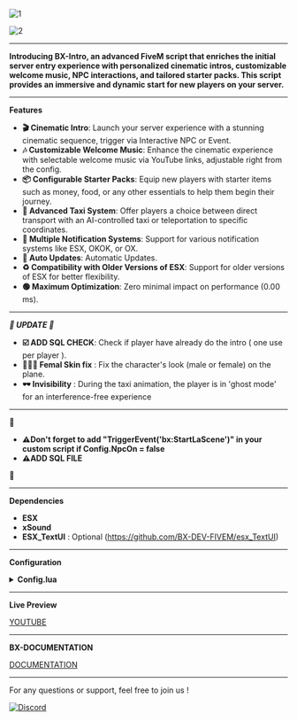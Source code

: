 ![1](https://github.com/BX-DEV-FIVEM/BX-INTRO/assets/140925178/1be062d9-5130-4d0d-b305-ab8824190505)

![2](https://github.com/BX-DEV-FIVEM/BX-INTRO/assets/140925178/d7f4ad2e-742e-49e5-8520-e8a315dde7e2)


***
**Introducing BX-Intro, an advanced FiveM script that enriches the initial server entry experience with personalized cinematic intros, customizable welcome music, NPC interactions, and tailored starter packs. This script provides an immersive and dynamic start for new players on your server.**

***

**Features**

* **🎬 Cinematic Intro**: Launch your server experience with a stunning cinematic sequence, trigger via Interactive NPC or Event.
* **🎶 Customizable Welcome Music**: Enhance the cinematic experience with selectable welcome music via YouTube links, adjustable right from the config.
* **📦 Configurable Starter Packs**: Equip new players with starter items such as money, food, or any other essentials to help them begin their journey.
* **🚖 Advanced Taxi System**: Offer players a choice between direct transport with an AI-controlled taxi or teleportation to specific coordinates.
* **📢 Multiple Notification Systems**: Support for various notification systems like ESX, OKOK, or OX.
* **🔄 Auto Updates**: Automatic Updates.
* **♻️ Compatibility with Older Versions of ESX**: Support for older versions of ESX for better flexibility.
* **🟢 Maximum Optimization**: Zero minimal impact on performance (0.00 ms).

***

***🚀 UPDATE 🚀*** 

* **☑️ ADD SQL CHECK**: Check if player have already do the intro ( one use per player ).
* **🧑‍🤝‍🧑 Femal Skin fix** : Fix the character's look (male or female) on the plane.
* **🕶️ Invisibility** : During the taxi animation, the player is in 'ghost mode' for an interference-free experience


***

**🚨**

* **⚠️Don't forget to add "TriggerEvent('bx:StartLaScene')" in your custom script if Config.NpcOn = false**
* **⚠️ADD SQL FILE**

**🚨**
***
**Dependencies**

* **ESX**
* **xSound** 
* **ESX_TextUI** : Optional (https://github.com/BX-DEV-FIVEM/esx_TextUI)

***

**Configuration**

<details>
<summary><strong>Config.lua</strong></summary>

```lua
Config = {}

----- Setting ----- 

Config.StartPack = true

Config.StarterPackItems = { -- if Config.StartPack = true
    {item = "money", amount = 50},
    {item = "bread", amount = 1}
}

Config.WaitDuringCinematic = vector3(-1625.0665, -3160.8740, 13.9959) -- Tp player during plane cinematic

Config.CheckUpdate = true

----- NPC Setting ----- 


Config.NpcOn = true -- if start with interaction with NPC / false you have to trigger  TriggerEvent('bx:StartLaScene') for start

Config.NPC = { -- if Config.NpcOn = true
    PedType = 26,
    Model = 'cs_movpremmale',  -- NPC model
    x = -1122.051 ,y = -2791.3450, z = 15.5906, h = 239.8188   -- Pos NPC  
}




----- Notify Setting ----- 


Config.ShowNotify = 'ox' -- default ( DisplayHelpText ) / esx ( ESX.TextUI ) / okok (OKOK.TextUi) / ox ( Ox.Lib ) -- don't forget to uncomment  '@ox_lib/init.lua', in manifest


----- Taxi Setting ----- 


Config.useTaxi = true          --Use AI Taxi or Not?

Config.SpawnPedLoc = vector3(-1044.91, -2750.2, 21.36)    --If not using AI Taxi then set player spawn location 

Config.Taxi = `nightshade`                                     --Taxi Model

Config.TaxiPlate = 'BX-DEV'                              --Taxi Number Plate

Config.TaxiSpawn = vector4(-1058.48, -2713.28, 20.17, 240.05)       --Taxi First Spawn Location   

Config.TaxiDestination = vector3(-521.7092, -266.4742, 35.3202)         --Taxi Destination Lcoation   

Config.TaxiSpeed = 25.0

Config.TaxiDrivingStyle = 524863

Config.TaxiHeading = 110.7019 -- heading for Parking destination 

Config.PlayerCanSkip = true -- player can skip to SkipToNearestLoc

Config.SkipToNearestLoc = vector4(-472.1253, -251.7663, 35.9601, 107.3558)       -- Taxi Skip Nearest Location to destination must be next to Config.TaxiDestination

Config.NewDestination = vector4(-1044.0, -2749.0, 37.47, 21.00) -- Coordinates where the NPC leaves with the car




----- Music Setting ----- 

Config.MusiqueBienvenueURL = "https://www.youtube.com/watch?v=M4QSMqvuWMg" -- Must be a YouTube link
Config.MusiqueBienvenueVolume = 0.5 -- Volume



----- Translation ----- 



Strings = { --- translation
    ['start'] = '[E] - Start the adventure',
    ['presstoskip'] = 'To Skip',
}










```

</details>


***
**Live Preview**

[YOUTUBE](https://www.youtube.com/watch?v=E-sW5ZYng54)


***

**BX-DOCUMENTATION**

[DOCUMENTATION](https://bx-devs.gitbook.io/doc)

***

For any questions or support, feel free to join us !

[![Discord](https://github.com/BX-DEV-FIVEM/BX-Carjob/assets/140925178/6b508333-aa27-44ff-9b3c-9030b00c1f28)](https://discord.gg/Rnezhz8DVZ)


